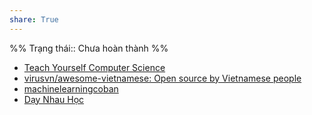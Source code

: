 ```yaml
---
share: True
---
```

%%
Trạng thái:: Chưa hoàn thành
%%

- [Teach Yourself Computer Science](https://teachyourselfcs.com/)
- [virusvn/awesome-vietnamese: Open source by Vietnamese people](https://github.com/virusvn/awesome-vietnamese "virusvn/awesome-vietnamese: Open source by Vietnamese people")
- [machinelearningcoban](https://machinelearningcoban.com)
- [Dạy Nhau Học](https://daynhauhoc.com/)
